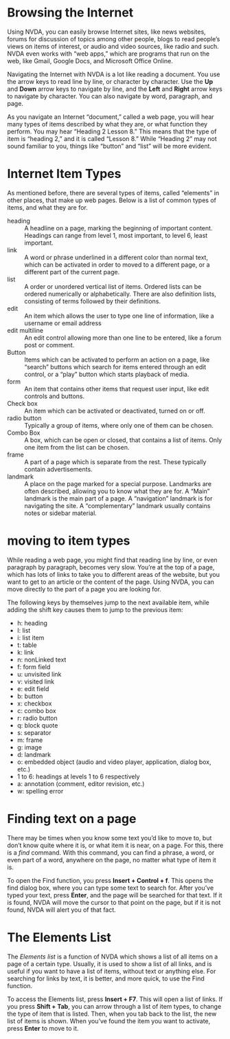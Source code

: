 Browsing the Internet
=====================

Using NVDA, you can easily browse Internet sites, like news websites, forums for discussion of topics among other people, blogs to read people’s views on items of interest, or audio and video sources, like radio and such. NVDA even works with “web apps,” which are programs that run on the web, like Gmail, Google Docs, and Microsoft Office Online.

Navigating the Internet with NVDA is a lot like reading a document. You use the arrow keys to read line by line, or character by character. Use the **Up** and **Down** arrow keys to navigate by line, and the **Left** and **Right** arrow keys to navigate by character. You can also navigate by word, paragraph, and page.

As you navigate an Internet “document,” called a web page, you will hear many types of items described by what they are, or what function they perform. You may hear “Heading 2 Lesson 8.” This means that the type of item is “heading 2,” and it is called “Lesson 8.” While “Heading 2” may not sound familiar to you, things like “button” and “list” will be more evident.

Internet Item Types
===================

As mentioned before, there are several types of items, called “elements” in other places, that make up web pages. Below is a list of common types of items, and what they are for.

<dl>
<dt>heading</dt>
<dd>A headline on a page, marking the beginning of important content.
Headings can range from level 1, most important, to level 6, least
important.</dd>
<dt>link</dt>
<dd>A word or phrase underlined in a different color than normal text,
which can be activated in order to moved to a different page, or a
different part of the current page.</dd>
<dt>list</dt>
<dd>A order or unordered vertical list of items. Ordered lists can be
ordered numerically or alphabetically. There are also definition
lists, consisting of terms followed by their definitions.</dd>
<dt>edit</dt>
<dd>An item which allows the user to type one line of information, like a username or email address</dd>
<dt>edit multiline</dt>
<dd>An edit control allowing more than one line to be entered, like a
forum post or comment.</dd>
<dt>Button</dt>
<dd>Items which can be activated to perform an action on a page, like
“search” buttons which search for items entered through an edit control,
or a “play” button which starts playback of media.</dd>
<dt>form</dt>
<dd>An item that contains other items that request user input, like
edit controls and buttons.</dd>
<dt>Check box</dt>
<dd>An item which can be activated or deactivated, turned on or
off.</dd>
<dt>radio button</dt>
<dd>Typically a group of items, where only one of them can be
chosen.</dd>
<dt>Combo Box</dt>
<dd>A box, which can be open or closed, that contains a list of items.
Only one item from the list can be chosen.</dd>
<dt>frame</dt>
<dd>A part of a page which is separate from the rest. These typically
contain advertisements.</dd>
<dt>landmark</dt>
<dd>A place on the page marked for a special purpose. Landmarks are often described, allowing you to know what they are for. A “Main”
landmark is the main part of a page. A “navigation” landmark is for
navigating the site. A “complementary” landmark usually contains notes
or sidebar material.</dd>
</dl>

moving to item types
====================

While reading a web page, you might find that reading line by line, or even paragraph by paragraph, becomes very slow. You’re at the top of a page, which has lots of links to take you to different areas of the website, but you want to get to an article or the content of the page. Using NVDA, you can move directly to the part of a page you are looking for.

The following keys by themselves jump to the next available item, while adding the shift key causes them to jump to the previous item:

- h: heading
- l: list
- i: list item
- t: table
- k: link
- n: nonLinked text
- f: form field
- u: unvisited link
- v: visited link
- e: edit field
- b: button
- x: checkbox
- c: combo box
- r: radio button
- q: block quote
- s: separator
- m: frame
- g: image
- d: landmark
- o: embedded object (audio and video player, application, dialog box, etc.)
- 1 to 6: headings at levels 1 to 6 respectively
- a: annotation (comment, editor revision, etc.)
- w: spelling error

Finding text on a page
======================

There may be times when you know some text you’d like to move to, but don’t know quite where it is, or what item it is near, on a page. For this, there is a *find* command. With this command, you can find a phrase, a word, or even part of a word, anywhere on the page, no matter what type of item it is.

To open the Find function, you press **Insert + Control + f**. This opens the find dialog box, where you can type some text to search for. After you’ve typed your text, press **Enter**, and the page will be searched for that text. If it is found, NVDA will move the cursor to that point on the page, but if it is not found, NVDA will alert you of that fact.

The Elements List
=================

The *Elements list* is a function of NVDA which shows a list of all items on a page of a certain type. Usually, it is used to show a list of all links, and is useful if you want to have a list of items, without text or anything else. For searching for links by text, it is better, and more quick, to use the Find function.

To access the Elements list, press **Insert + F7**. This will open a list of links. If you press **Shift + Tab**, you can arrow through a list of item types, to change the type of item that is listed. Then, when you tab back to the list, the new list of items is shown. When you’ve found the item you want to activate, press **Enter** to move to it.
